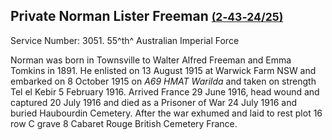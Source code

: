 ## Private Norman Lister Freeman <small>[(2‑43‑24/25)](https://brisbane.discovereverafter.com/profile/31830644 "Go to Memorial Information" )</small>

Service Number: 3051. 55^th^ Australian Imperial Force 

Norman was born in Townsville to Walter Alfred Freeman and Emma Tomkins in 1891. He enlisted on 13 August 1915 at Warwick Farm NSW and embarked on 8 October 1915 on *A69 HMAT Warilda* and taken on strength Tel el Kebir 5 February 1916. Arrived France 29 June 1916, head wound and captured 20 July 1916 and died as a Prisoner of War 24 July 1916 and buried Haubourdin Cemetery. After the war exhumed and laid to rest plot 16 row C grave 8 Cabaret Rouge British Cemetery France.
